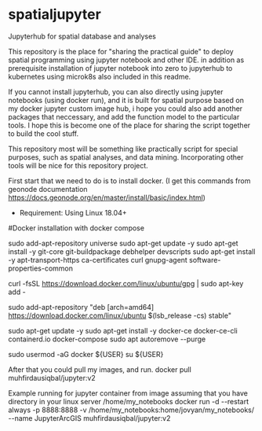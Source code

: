 # spatialjupyter
Jupyterhub for spatial database and analyses

This repository is the place for "sharing the practical guide" to deploy spatial programming using jupyter notebook and other IDE. 
in addition as prerequisite installation of jupyter notebook into zero to jupyterhub to kubernetes using microk8s also included in this readme.

If you cannot install jupyterhub, you can also directly using jupyter notebooks (using docker run), and it is built for spatial purpose based on my docker jupyter custom image hub, i hope you could also add another packages that neccessary, and add the function model to the particular tools. I hope this is become one of the place for sharing the script together to build the cool stuff.

This repository most will be something like practically script for special purposes, such as spatial analyses, and data mining.
Incorporating other tools will be nice for this repository project.

First start that we need to do is to install docker.
(I get this commands from geonode documentation https://docs.geonode.org/en/master/install/basic/index.html)
- Requirement: Using Linux 18.04+

#Docker installation with docker compose

sudo add-apt-repository universe
sudo apt-get update -y
sudo apt-get install -y git-core git-buildpackage debhelper devscripts
sudo apt-get install -y apt-transport-https ca-certificates curl gnupg-agent software-properties-common

curl -fsSL https://download.docker.com/linux/ubuntu/gpg | sudo apt-key add -

sudo add-apt-repository "deb [arch=amd64] https://download.docker.com/linux/ubuntu $(lsb_release -cs) stable"

sudo apt-get update -y
sudo apt-get install -y docker-ce docker-ce-cli containerd.io docker-compose
sudo apt autoremove --purge

sudo usermod -aG docker ${USER}
su ${USER}

After that you could pull my images, and run.
docker pull muhfirdausiqbal/jupyter:v2

Example running for jupyter container from image assuming that you have directory in your linux server /home/my_notebooks 
docker run -d --restart always -p 8888:8888 -v /home/my_notebooks:home/jovyan/my_notebooks/ --name JupyterArcGIS muhfirdausiqbal/jupyter:v2


